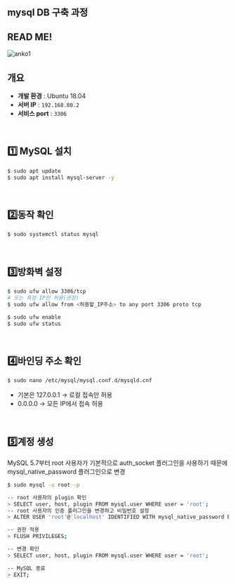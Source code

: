 ## mysql DB 구축 과정

## READ ME!
![anko1](https://github.com/user-attachments/assets/505d395f-4894-498b-b780-386b0d5a7def)
<br>

## 개요  
- **개발 환경** :   Ubuntu 18.04
- **서버 IP** : `192.168.80.2`
- **서비스 port** : `3306`
<br>

## 1️⃣ MySQL 설치 
```bash
$ sudo apt update
$ sudo apt install mysql-server -y
```
<br>

## 2️⃣동작 확인
```bash
$ sudo systemctl status mysql
```
<br>

## 3️⃣방화벽 설정
```bash
$ sudo ufw allow 3306/tcp
# 또는 특정 IP만 허용(권장)
$ sudo ufw allow from <허용할_IP주소> to any port 3306 proto tcp

$ sudo ufw enable
$ sudo ufw status
```
<br>

## 4️⃣바인딩 주소 확인
```bash
$ sudo nano /etc/mysql/mysql.conf.d/mysqld.cnf
```
- 기본은 127.0.0.1 → 로컬 접속만 허용
- 0.0.0.0 → 모든 IP에서 접속 허용
<br>

## 5️⃣계정 생성
MySQL 5.7부터 root 사용자가 기본적으로 auth_socket 플러그인을 사용하기 때문에 mysql_native_password 플러그인으로 변경
```bash
$ sudo mysql -u root -p

-- root 사용자의 plugin 확인
> SELECT user, host, plugin FROM mysql.user WHERE user = 'root';
-- root 사용자의 인증 플러그인을 변경하고 비밀번호 설정
> ALTER USER 'root'@'localhost' IDENTIFIED WITH mysql_native_password BY 'rootoor';

-- 권한 적용
> FLUSH PRIVILEGES;

-- 변경 확인
> SELECT user, host, plugin FROM mysql.user WHERE user = 'root';

-- MySQL 종료
> EXIT;
```



